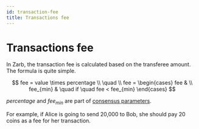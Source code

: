 ```yaml
---
id: transaction-fee
title: Transactions fee
---
```


# Transactions fee

In Zarb, the transaction fee is calculated based on the transferee amount. The formula is quite
simple.

<span v-pre>

$$
fee = value \times percentage
\\
\quad
\\
fee =
\begin{cases}
fee & \\
fee_{min} &  \quad if \quad fee < fee_{min}
\end{cases}
$$

</span>

<span v-pre>$percentage$</span> and <span v-pre>$fee_{min}$</span> are part of
[consensus parameters](./genesis.md).

For example, if Alice is going to send 20,000 to Bob, she should pay 20 coins as a fee for her
transaction.
